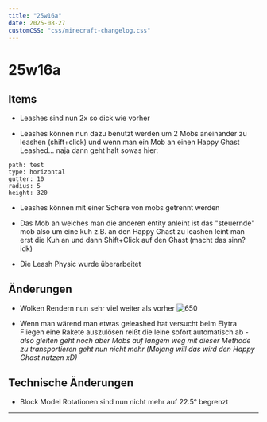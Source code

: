 ```yaml
---
title: "25w16a"
date: 2025-08-27
customCSS: "css/minecraft-changelog.css"
---
```


# 25w16a
## Items

 - Leashes sind nun 2x so dick wie vorher
   
 - Leashes können nun dazu benutzt werden um 2 Mobs aneinander zu leashen (shift+click) und wenn man ein Mob an einen Happy Ghast Leashed... naja dann geht halt sowas hier:
   
```img-gallery
path: test
type: horizontal
gutter: 10
radius: 5
height: 320
```

 - Leashes können mit einer Schere von mobs getrennt werden

 - Das Mob an welches man die anderen entity anleint ist das "steuernde" mob also um eine kuh z.B. an den Happy Ghast zu leashen leint man erst die Kuh an und dann Shift+Click auf den Ghast (macht das sinn? idk)
   
 - Die Leash Physic wurde überarbeitet
## Änderungen
- Wolken Rendern nun sehr viel weiter als vorher
  ![650](https://cdn.discordapp.com/attachments/1119465905735348305/1362694155612061807/6b27c41b-6e65-4fff-b3ab-58333ea64fe4.gif?ex=68035354&is=680201d4&hm=0844e56e7e13010160fef7cfedfc4140fb0ad7c9118a71f4411150a7d9ecd3d6&)

- Wenn man wärend man etwas geleashed hat versucht beim Elytra Fliegen eine Rakete auszulösen reißt die leine sofort automatisch ab - *also gleiten geht noch aber Mobs auf langem weg mit dieser Methode zu transportieren geht nun nicht mehr (Mojang will das wird den Happy Ghast nutzen xD)*
## Technische Änderungen
- Block Model Rotationen sind nun nicht mehr auf 22.5° begrenzt


---